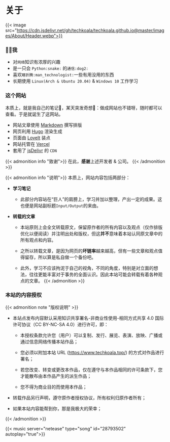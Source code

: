 # 关于


{{< image src="https://cdn.jsdelivr.net/gh/techkoala/techkoala.github.io@master/images/About/Header.webp">}}

### :man_shrugging:我

- 对`网络`知识有浓厚的兴趣
- 是一只会 `Python:snake:` 的`通信:dog2:`
- 喜欢`瞎折腾:man_technologist:`一些有用没用的东西
- 长期使用 `Linux(Arch & Ubuntu 20.04)` & `Windows 10` 工作学习

### 这个网站

本质上，就是我自己的笔记:notebook_with_decorative_cover:，某天突发奇想:thought_balloon:：做成网站也不错呀，随时都可以查看。于是就诞生了这网站。

- 网站文章使用 [Markdown](https://zh.wikipedia.org/zh-hans/Markdown) 撰写排版
- 网页利用 [Hugo](https://gohugo.io/) 渲染生成
- 页面由 [LoveIt](https://github.com/dillonzq/LoveIt) 装点
- 网站托管在 [Vercel](https://vercel.com)
- 套用了 [jsDelivr](https://www.jsdelivr.com/) 的 `CDN`

{{< admonition info "致谢">}}
在此，**感谢**上述开发者 & 公司。
{{< /admonition >}}

{{< admonition info "说明">}}
本质上，网站内容包括两部分：

- **学习笔记**
  
     - 此部分内容站在“巨人”的肩膀上，学习并加以整理，产出一定的成果。这也便是网站副标题`Input/Output`的来由。
 
- **转载的文章**
  
  - 本站原则上会全文转载原文，保留原作者的所有内容以及观点（仅作排版优化以便阅读）并注明出处和版权，但这**并不**意味着本站认同原文章中的所有观点和内容。
  
  - 之所以转载文章，是因为网页的**坏链率**越来越高，但有一些文章和观点值得留存，所以算是私自做一个备份吧。

  - 此外，学习不应该拘泥于自己的视角，不同的角度，特别是对立面的想法，往往更能丰富对于事务的全面认识。因此本站可能会转载有着各种观点的文章。
{{< /admonition >}}

### 本站的内容授权

{{< admonition note "版权说明" >}}

- 本站点发布内容默认采用知识共享署名-非商业性使用-相同方式共享 4.0 国际许可协议（CC BY-NC-SA 4.0）进行许可，即：

  - 本授权条款允许您（用户）可以复制、发行、展览、表演、放映、广播或通过信息网络传播本站作品；

  - 您必须以附加本站 URL (https://www.techkoala.top/) 的方式对作品进行署名；

  - 若您改变、转变或更改本作品，仅在遵守与本作品相同的许可条款下，您才能散布由本作品产生的派生作品；

  - 您不得为商业目的而使用本作品；

- 转载作品另行声明，遵守原作者授权协议，所有权利归原作者所有；

- 如果本站内容能帮到你，那是我极大的荣幸；

{{< /admonition >}}

{{< music server="netease" type="song" id="28793502" autoplay="true">}}
